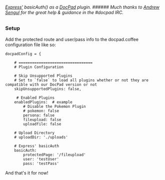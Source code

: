 ###### [Express'](http://expressjs.com/ "Express") basicAuth() as a [DocPad](http://docpad.org/ "DocPad") plugin. ###### Much thanks to [Andrew Sengul](http://contrastco.com/) for the great help & guidance in the #docpad IRC. 

### Setup

Add the protected route and user/pass info to the docpad.coffee configuration file like so:

```
docpadConfig = {

	# =================================
    # Plugin Configuration

    # Skip Unsupported Plugins
    # Set to `false` to load all plugins whether or not they are compatible with our DocPad version or not
    skipUnsupportedPlugins: false,

     # Enabled Plugins
    enabledPlugins:  # example
        # Disable the Pokemon Plugin
        # pokemon: false
        persona: false
        fileupload: false
        uploadfile: false

    # Upload Directory
    # uploadDir: './uploads'

    # Express' basicAuth
    basicAuth:
    	protectedPage: '/fileupload'
    	user: 'testUser'
    	pass: 'testPass'
```

And that's it for now! 
 

